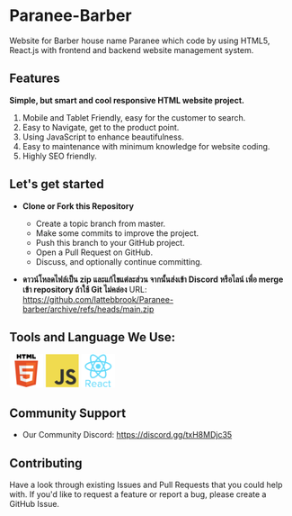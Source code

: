 # Paranee-Barber
Website for Barber house name Paranee which code by using HTML5, React.js with frontend and backend website management system.

## Features
<b>Simple, but smart and cool responsive HTML website project.</b>
1. Mobile and Tablet Friendly, easy for the customer to search.
2. Easy to Navigate, get to the product point.
3. Using JavaScript to enhance beautifulness.
4. Easy to maintenance with minimum knowledge for website coding.
5. Highly SEO friendly.

## Let's get started

- <b>Clone or Fork this Repository</b>
  - Create a topic branch from master.
  - Make some commits to improve the project.
  - Push this branch to your GitHub project.
  - Open a Pull Request on GitHub.
  - Discuss, and optionally continue committing.
  
- <b> ดาวน์โหลดไฟล์เป็น zip และแก้ไขแต่ละส่วน จากนั้นส่งเข้า Discord หรือไลน์ เพื่อ merge เข้า repository ถ้าใช้ Git ไม่คล่อง</b>
URL: <a href="https://github.com/lattebbrook/Paranee-barber/archive/refs/heads/main.zip">https://github.com/lattebbrook/Paranee-barber/archive/refs/heads/main.zip</a>

## Tools and Language We Use:
<p align="left"><img src="https://raw.githubusercontent.com/devicons/devicon/master/icons/html5/html5-original-wordmark.svg" alt="html5" width="60" height="60"/>
<img src="https://raw.githubusercontent.com/devicons/devicon/master/icons/javascript/javascript-original.svg" alt="javascript" width="60" height="60"/></a> <a href="https://reactjs.org/" target="_blank" rel="noreferrer"> 
<img src="https://raw.githubusercontent.com/devicons/devicon/master/icons/react/react-original-wordmark.svg" alt="react" width="60" height="60"/> </a>

## Community Support

- Our Community Discord: <a href="https://discord.gg/txH8MDjc35"> https://discord.gg/txH8MDjc35 </a>

## Contributing

Have a look through existing Issues and Pull Requests that you could help with. If you'd like to request a feature or report a bug, please create a GitHub Issue.
